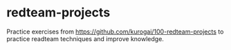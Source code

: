 # redteam-projects

Practice exercises from https://github.com/kurogai/100-redteam-projects to practice readteam techniques and improve knowledge.
